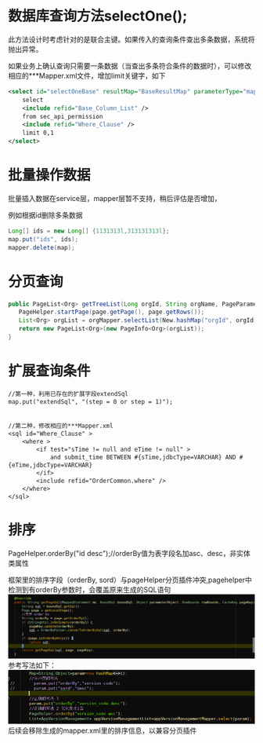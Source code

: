 # 数据库查询方法selectOne();
此方法设计时考虑针对的是联合主键。如果传入的查询条件查出多条数据，系统将抛出异常。

如果业务上确认查询只需要一条数据（当查出多条符合条件的数据时），可以修改相应的***Mapper.xml文件，增加limit关键字，如下
```xml
<select id="selectOneBase" resultMap="BaseResultMap" parameterType="map" >
    select
    <include refid="Base_Column_List" />
    from sec_api_permission
    <include refid="Where_Clause" />
	limit 0,1
</select>
```



# 批量操作数据
批量插入数据在service层，mapper层暂不支持，稍后评估是否增加，

例如根据id删除多条数据
```java
Long[] ids = new Long[] {1131313l,313131313l};
map.put("ids", ids);
mapper.delete(map);
```



# 分页查询
```java
public PageList<Org> getTreeList(Long orgId, String orgName, PageParameter page) {
   PageHelper.startPage(page.getPage(), page.getRows());
   List<Org> orgList = orgMapper.selectList(New.hashMap("orgId", orgId,"orgName",orgName));
   return new PageList<Org>(new PageInfo<Org>(orgList));
}
```



# 扩展查询条件
```
//第一种，利用已存在的扩展字段extendSql
map.put("extendSql", "(step = 0 or step = 1)");


//第二种，修改相应的***Mapper.xml
<sql id="Where_Clause" >
    <where >
        <if test="sTime != null and eTime != null" >
            and submit_time BETWEEN #{sTime,jdbcType=VARCHAR} AND #{eTime,jdbcType=VARCHAR}
        </if>
        <include refid="OrderCommon.where" />
    </where>
</sql>
```




# 排序

PageHelper.orderBy("id desc");//orderBy值为表字段名加asc、desc，非实体类属性

框架里的排序字段（orderBy, sord）与pageHelper分页插件冲突,pagehelper中检测到有orderBy参数时，会覆盖原来生成的SQL语句
![pageHelper](images/pageHelper.png)
参考写法如下：
![orderby](images/orderby.png)
后续会移除生成的mapper.xml里的排序信息，以兼容分页插件

